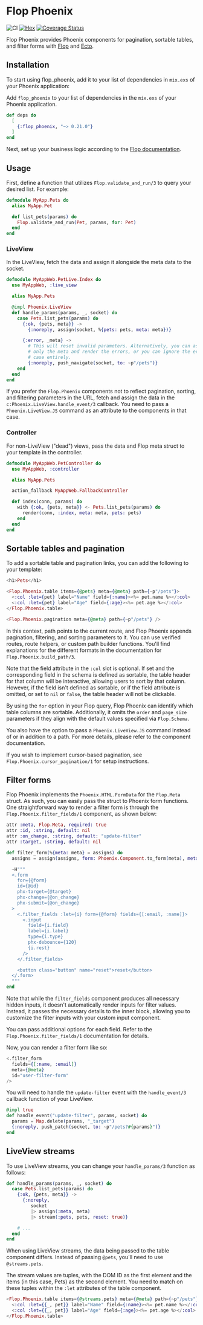 # Flop Phoenix

![CI](https://github.com/woylie/flop_phoenix/workflows/CI/badge.svg) [![Hex](https://img.shields.io/hexpm/v/flop_phoenix)](https://hex.pm/packages/flop_phoenix) [![Coverage Status](https://coveralls.io/repos/github/woylie/flop_phoenix/badge.svg)](https://coveralls.io/github/woylie/flop_phoenix)

Flop Phoenix provides Phoenix components for pagination, sortable tables, and
filter forms with [Flop](https://hex.pm/packages/flop) and
[Ecto](https://hex.pm/packages/ecto).

## Installation

To start using flop_phoenix, add it to your list of dependencies in `mix.exs`
of your Phoenix application:

Add `flop_phoenix` to your list of dependencies in the `mix.exs` of your Phoenix
application.

```elixir
def deps do
  [
    {:flop_phoenix, "~> 0.21.0"}
  ]
end
```

Next, set up your business logic according to the
[Flop documentation](https://hex.pm/packages/flop).

## Usage

First, define a function that utilizes `Flop.validate_and_run/3` to query your
desired list. For example:

```elixir
defmodule MyApp.Pets do
  alias MyApp.Pet

  def list_pets(params) do
    Flop.validate_and_run(Pet, params, for: Pet)
  end
end
```

### LiveView

In the LiveView, fetch the data and assign it alongside the meta data to the
socket.

```elixir
defmodule MyAppWeb.PetLive.Index do
  use MyAppWeb, :live_view

  alias MyApp.Pets

  @impl Phoenix.LiveView
  def handle_params(params, _, socket) do
    case Pets.list_pets(params) do
      {:ok, {pets, meta}} ->
        {:noreply, assign(socket, %{pets: pets, meta: meta})}

      {:error, _meta} ->
        # This will reset invalid parameters. Alternatively, you can assign
        # only the meta and render the errors, or you can ignore the error
        # case entirely.
        {:noreply, push_navigate(socket, to: ~p"/pets")}
    end
  end
end
```

If you prefer the `Flop.Phoenix` components not to reflect pagination, sorting,
and filtering parameters in the URL, fetch and assign the data in the
`c:Phoenix.LiveView.handle_event/3` callback. You need to pass a
`Phoenix.LiveView.JS` command as an attribute to the components in that case.

### Controller

For non-LiveView ("dead") views, pass the data and Flop meta struct to your
template in the controller.

```elixir
defmodule MyAppWeb.PetController do
  use MyAppWeb, :controller

  alias MyApp.Pets

  action_fallback MyAppWeb.FallbackController

  def index(conn, params) do
    with {:ok, {pets, meta}} <- Pets.list_pets(params) do
      render(conn, :index, meta: meta, pets: pets)
    end
  end
end
```

## Sortable tables and pagination

To add a sortable table and pagination links, you can add the following to your
template:

```elixir
<h1>Pets</h1>

<Flop.Phoenix.table items={@pets} meta={@meta} path={~p"/pets"}>
  <:col :let={pet} label="Name" field={:name}><%= pet.name %></:col>
  <:col :let={pet} label="Age" field={:age}><%= pet.age %></:col>
</Flop.Phoenix.table>

<Flop.Phoenix.pagination meta={@meta} path={~p"/pets"} />
```

In this context, path points to the current route, and Flop Phoenix appends
pagination, filtering, and sorting parameters to it. You can use verified
routes, route helpers, or custom path builder functions. You'll find
explanations for the different formats in the documentation for
`Flop.Phoenix.build_path/3`.

Note that the field attribute in the `:col` slot is optional. If set and the
corresponding field in the schema is defined as sortable, the table header for
that column will be interactive, allowing users to sort by that column. However,
if the field isn't defined as sortable, or if the field attribute is omitted, or
set to `nil` or `false`, the table header will not be clickable.

By using the `for` option in your Flop query, Flop Phoenix can identify which
table columns are sortable. Additionally, it omits the `order` and `page_size`
parameters if they align with the default values specified via `Flop.Schema`.

You also have the option to pass a `Phoenix.LiveView.JS` command instead of or
in addition to a path. For more details, please refer to the component
documentation.

If you wish to implement cursor-based pagination, see
`Flop.Phoenix.cursor_pagination/1` for setup instructions.

## Filter forms

Flop Phoenix implements the `Phoenix.HTML.FormData` for the `Flop.Meta` struct.
As such, you can easily pass the struct to Phoenix form functions. One
straightforward way to render a filter form is through the
`Flop.Phoenix.filter_fields/1` component, as shown below:

```elixir
attr :meta, Flop.Meta, required: true
attr :id, :string, default: nil
attr :on_change, :string, default: "update-filter"
attr :target, :string, default: nil

def filter_form(%{meta: meta} = assigns) do
  assigns = assign(assigns, form: Phoenix.Component.to_form(meta), meta: nil)

  ~H"""
  <.form
    for={@form}
    id={@id}
    phx-target={@target}
    phx-change={@on_change}
    phx-submit={@on_change}
  >
    <.filter_fields :let={i} form={@form} fields={[:email, :name]}>
      <.input
        field={i.field}
        label={i.label}
        type={i.type}
        phx-debounce={120}
        {i.rest}
      />
    </.filter_fields>

    <button class="button" name="reset">reset</button>
  </.form>
  """
end
```

Note that while the `filter_fields` component produces all necessary hidden
inputs, it doesn't automatically render inputs for filter values. Instead, it
passes the necessary details to the inner block, allowing you to customize the
filter inputs with your custom input component.

You can pass additional options for each field. Refer to the
`Flop.Phoenix.filter_fields/1` documentation for details.

Now, you can render a filter form like so:

```elixir
<.filter_form
  fields={[:name, :email]}
  meta={@meta}
  id="user-filter-form"
/>
```

You will need to handle the `update-filter` event with the `handle_event/3`
callback function of your LiveView.

```elixir
@impl true
def handle_event("update-filter", params, socket) do
  params = Map.delete(params, "_target")
  {:noreply, push_patch(socket, to: ~p"/pets?#{params}")}
end
```

## LiveView streams

To use LiveView streams, you can change your `handle_params/3` function as
follows:

```elixir
def handle_params(params, _, socket) do
  case Pets.list_pets(params) do
    {:ok, {pets, meta}} ->
      {:noreply,
         socket
         |> assign(:meta, meta)
         |> stream(:pets, pets, reset: true)}

    # ...
  end
end
```

When using LiveView streams, the data being passed to the table component
differs. Instead of passing `@pets`, you'll need to use `@streams.pets`.

The stream values are tuples, with the DOM ID as the first element and the items
(in this case, Pets) as the second element. You need to match on these tuples
within the `:let` attributes of the table component.

```elixir
<Flop.Phoenix.table items={@streams.pets} meta={@meta} path={~p"/pets"}>
  <:col :let={{_, pet}} label="Name" field={:name}><%= pet.name %></:col>
  <:col :let={{_, pet}} label="Age" field={:age}><%= pet.age %></:col>
</Flop.Phoenix.table>
```
